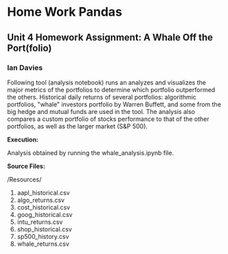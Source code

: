 # Home Work Pandas
## Unit 4 Homework Assignment: A Whale Off the Port(folio)
### Ian Davies

 Following tool (analysis notebook) runs an analyzes and visualizes the major metrics of the portfolios to determine which portfolio outperformed the others. Historical daily returns of several portfolios: algorithmic portfolios, "whale" investors portfolio by Warren Buffett, and some from the big hedge and mutual funds are used in the tool. The analysis also compares a custom portfolio of stocks performance to that of the other portfolios, as well as the larger market (S&P 500). 
 
**Execution:**

Analysis obtained by running the whale_analysis.ipynb file.

**Source Files:**

/Resources/

 1. aapl_historical.csv
 2. algo_returns.csv
 3. cost_historical.csv
 4. goog_historical.csv
 5. intu_returns.csv
 6. shop_historical.csv
 7. sp500_history.csv
 8. whale_returns.csv
